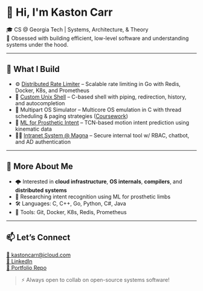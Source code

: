# 👋 Hi, I'm Kaston Carr

🎓 CS @ Georgia Tech | Systems, Architecture, & Theory  
🧠 Obsessed with building efficient, low-level software and understanding systems under the hood.

---

## 🔧 What I Build

- ⚙️ [Distributed Rate Limiter](https://github.com/Kaston-C/distributed-rate-limiter) – Scalable rate limiting in Go with Redis, Docker, K8s, and Prometheus
- 🐚 [Custom Unix Shell](https://github.com/Kaston-C/shell) – C-based shell with piping, redirection, history, and autocompletion
- 🧵 Multipart OS Simulator – Multicore OS emulation in C with thread scheduling & paging strategies ([Coursework](https://github.com/Kaston-C/Portfolio/tree/main/coursework))
- 🧠 [ML for Prosthetic Intent](https://github.com/Kaston-C/Portfolio/tree/main/research) – TCN-based motion intent prediction using kinematic data
- 🧑‍💼 [Intranet System @ Magna](https://github.com/Kaston-C/Portfolio/tree/main/professional) – Secure internal tool w/ RBAC, chatbot, and AD authentication

---

## 📌 More About Me

- 🌩️ Interested in **cloud infrastructure**, **OS internals**, **compilers**, and **distributed systems**
- 🧪 Researching intent recognition using ML for prosthetic limbs
- 🛠️ Languages: C, C++, Go, Python, C#, Java
- 🐧 Tools: Git, Docker, K8s, Redis, Prometheus

---

## 📫 Let’s Connect

[📧 kastoncarr@icloud.com](mailto:kastoncarr@icloud.com)  
[🔗 LinkedIn](https://www.linkedin.com/in/kastoncarr)  
[📂 Portfolio Repo](https://github.com/Kaston-C/Portfolio)

> ⚡ Always open to collab on open-source systems software!
